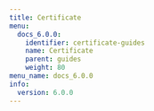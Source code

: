 ```yaml
---
title: Certificate
menu:
  docs_6.0.0:
    identifier: certificate-guides
    name: Certificate
    parent: guides
    weight: 80
menu_name: docs_6.0.0
info:
  version: 6.0.0
---
```


